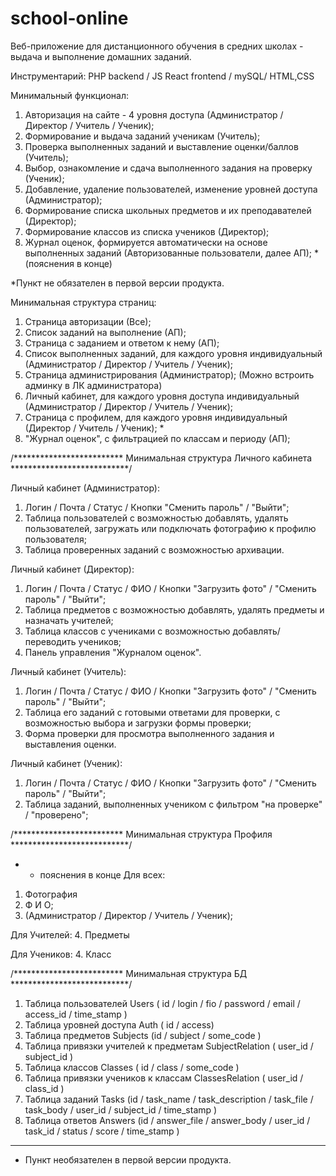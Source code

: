 # school-online
Веб-приложение для дистанционного обучения  в средних школах - выдача и выполнение домашних заданий.

Инструментарий: PHP backend / JS React frontend / mySQL/ HTML,CSS

Минимальный функционал:

1. Авторизация на сайте - 4 уровня доступа (Администратор / Директор / Учитель / Ученик);
2. Формирование и выдача заданий ученикам (Учитель);
3. Проверка выполненных заданий и выставление оценки/баллов (Учитель);
4. Выбор, ознакомление и сдача выполненного задания на проверку (Ученик);
5. Добавление, удаление пользователей, изменение уровней доступа (Администратор);
6. Формирование списка школьных предметов и их преподавателей (Директор);
7. Формирование классов из списка учеников (Директор);
8. Журнал оценок, формируется автоматически на основе выполненных заданий (Авторизованные пользователи, далее АП);  * (пояснения в конце)

*Пункт не обязателен в первой версии продукта.

Минимальная структура страниц:
1. Страница авторизации (Все);
2. Список заданий на выполнение (АП);
3. Страница с заданием и ответом к нему (АП);
4. Список выполненных заданий, для каждого уровня индивидуальный (Администратор / Директор / Учитель / Ученик);
5. Страница администрирования (Администратор); (Можно встроить админку в ЛК администратора)
6. Личный кабинет, для каждого уровня доступа индивидуальный (Администратор / Директор / Учитель / Ученик);
7. Страница с профилем, для каждого уровня индивидуальный (Директор / Учитель / Ученик);                            *
8. "Журнал оценок", с фильтрацией по классам и периоду (АП);

/************************* Минимальная структура Личного кабинета ***************************/

Личный кабинет (Администратор):
1. Логин / Почта / Статус / Кнопки "Сменить пароль" / "Выйти";
2. Таблица пользователей с возможностью добавлять, удалять пользователей, загружать или подключать фотографию к профилю пользователя;
3. Таблица проверенных заданий с возможностью архивации.

Личный кабинет (Директор):
1. Логин / Почта / Статус /  ФИО / Кнопки "Загрузить фото" / "Сменить пароль" / "Выйти";
2. Таблица предметов с возможностью добавлять, удалять предметы и назначать учителей;
3. Таблица классов с учениками с возможностью добавлять/переводить учеников;
4. Панель управления "Журналом оценок".

Личный кабинет (Учитель):
1. Логин / Почта / Статус /  ФИО / Кнопки "Загрузить фото" / "Сменить пароль" / "Выйти";
2. Таблица его заданий с готовыми ответами для проверки, с возможностью выбора и загрузки формы проверки;
3. Форма проверки для просмотра выполненного задания и выставления оценки.

Личный кабинет (Ученик):
1. Логин / Почта / Статус /  ФИО / Кнопки "Загрузить фото" / "Сменить пароль" / "Выйти";
2. Таблица заданий, выполненных учеником с фильтром "на проверке" / "проверено";

/************************* Минимальная структура Профиля ***************************/
* - пояснения в конце
Для всех:
1. Фотография
2. Ф И О;
3. (Администратор / Директор / Учитель / Ученик);

Для Учителей:
4. Предметы

Для Учеников:
4. Класс

/************************* Минимальная структура БД ***************************/

1. Таблица пользователей Users ( id / login / fio / password / email / access_id / time_stamp )
2. Таблица уровней доступа Auth ( id / access)
3. Таблица предметов Subjects (id / subject / some_code )
4. Таблица привязки учителей к предметам SubjectRelation ( user_id / subject_id )
5. Таблица классов Classes ( id / class / some_code )
6. Таблица привязки учеников к классам ClassesRelation ( user_id / class_id )
7. Таблица заданий Tasks (id / task_name / task_description / task_file / task_body / user_id / subject_id / time_stamp )
8. Таблица ответов Answers (id / answer_file / answer_body / user_id / task_id / status / score / time_stamp )

___________________________________________________________________________________________
* Пункт необязателен в первой версии продукта.
